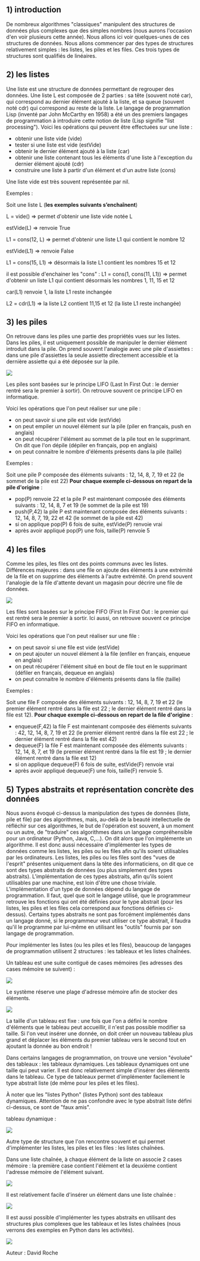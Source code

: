 ## 1) introduction
De nombreux algorithmes "classiques" manipulent des structures de données plus complexes que des simples nombres (nous aurons l'occasion d'en voir plusieurs cette année). Nous allons ici voir quelques-unes de ces structures de données. Nous allons commencer par des types de structures relativement simples : les listes, les piles et les files. Ces trois types de structures sont qualifiés de linéaires.
## 2) les listes
Une liste est une structure de données permettant de regrouper des données. Une liste L est composée de 2 parties : sa tête (souvent noté car), qui correspond au dernier élément ajouté à la liste, et sa queue (souvent noté cdr) qui correspond au reste de la liste. Le langage de programmation Lisp (inventé par John McCarthy en 1958) a été un des premiers langages de programmation à introduire cette notion de liste (Lisp signifie "list processing"). Voici les opérations qui peuvent être effectuées sur une liste :

- obtenir une liste vide (vide)
- tester si une liste est vide (estVide)
- obtenir le dernier élément ajouté à la liste (car)
- obtenir une liste contenant tous les éléments d'une liste à l'exception du dernier élément ajouté (cdr)
- construire une liste à partir d'un élément et d'un autre liste (cons)

Une liste vide est très souvent représentée par nil.

Exemples : 

Soit une liste L (**les  exemples suivants s’enchaînent**) 

L = vide() => permet d'obtenir une liste vide notée L

estVide(L) => renvoie True

L1 = cons(12, L) =>  permet d'obtenir une liste L1 qui contient le nombre 12

estVide(L1) => renvoie False

L1 = cons(15, L1) => désormais la liste L1 contient les nombres 15 et 12

il est possible d'enchainer les "cons" : L1 = cons(1, cons(11, L1)) => permet d'obtenir un liste L1 qui contient désormais les nombres 1, 11, 15 et 12

car(L1) renvoie 1, la liste L1 reste inchangée

L2 = cdr(L1) =>  la liste L2 contient 11,15 et 12 (la liste L1 reste inchangée)

## 3) les  piles
On retrouve dans les piles une partie des propriétés vues sur les listes. Dans les piles, il est uniquement possible de manipuler le dernier élément introduit dans la pile. On prend souvent l'analogie avec une pile d'assiettes : dans une pile d'assiettes la seule assiette directement accessible et la dernière assiette qui a été déposée sur la pile.

![](img/nsi_term_structDo_liste_1.png)

Les piles sont basées sur le principe LIFO (Last In First Out : le dernier rentré sera le premier à sortir). On retrouve souvent ce principe LIFO en informatique.

Voici les opérations que l'on peut réaliser sur une pile :

- on peut savoir si une pile est vide (estVide)
- on peut empiler un nouvel élément sur la pile (piler en français, push en anglais)
- on peut récupérer l'élément au sommet de la pile tout en le supprimant. On dit que l'on dépile (dépiler en français, pop en anglais)
- on peut connaitre le nombre d'éléments présents dans la pile (taille)

Exemples :

Soit une pile P composée des éléments suivants : 12, 14, 8, 7, 19 et 22 (le sommet de la pile est 22) **Pour chaque exemple ci-dessous on repart de la pile d'origine** :

- pop(P) renvoie 22 et la pile P est maintenant composée des éléments suivants : 12, 14, 8, 7 et 19 (le sommet de la pile est 19)
- push(P,42) la pile P est maintenant composée des éléments suivants : 12, 14, 8, 7, 19, 22 et 42  (le sommet de la pile est 42)
- si on applique pop(P) 6 fois de suite, estVide(P) renvoie vrai
- après avoir appliqué pop(P) une fois, taille(P) renvoie 5

## 4)  les  files
Comme les piles, les files ont des points communs avec les listes. Différences majeures : dans une file on ajoute des éléments à une extrémité de la file et on supprime des éléments à l'autre extrémité. On prend souvent l'analogie de la file d'attente devant un magasin pour décrire une file de données.

![](img/nsi_term_structDo_liste_2.png) 

Les files sont basées sur le principe FIFO (First In First Out : le premier qui est rentré sera le premier à sortir. Ici aussi, on retrouve souvent ce principe FIFO en informatique.

Voici les opérations que l'on peut réaliser sur une file :

- on peut savoir si une file est vide (estVide)
- on peut ajouter un nouvel élément à la file (enfiler en français, enqueue en anglais)
- on peut récupérer l'élément situé en bout de file tout en le supprimant (défiler en français, dequeue en anglais)
- on peut connaitre le nombre d'éléments présents dans la file (taille)

Exemples :

Soit une file F composée des éléments suivants : 12, 14, 8, 7, 19 et 22 (le premier élément rentré dans la file est 22 ; le dernier élément rentré dans la file est 12). **Pour chaque exemple ci-dessous on repart de la file d'origine** :

- enqueue(F,42) la file F est maintenant composée des éléments suivants : 42, 12, 14, 8, 7, 19 et 22 (le premier élément rentré dans la file est 22 ; le dernier élément rentré dans la file est 42)
- dequeue(F) la file F est maintenant composée des éléments suivants : 12, 14, 8, 7, et 19 (le premier élément rentré dans la file est 19 ; le dernier élément rentré dans la file est 12)
- si on applique dequeue(F) 6 fois de suite, estVide(F) renvoie vrai
- après avoir appliqué dequeue(F) une fois, taille(F) renvoie 5.

## 5) Types abstraits et représentation concrète des données

Nous avons évoqué ci-dessus la manipulation des types de données (liste, pile et file) par des algorithmes, mais, au-delà de la beauté intellectuelle de réfléchir sur ces algorithmes, le but de l'opération est souvent, à un moment ou un autre, de "traduire" ces algorithmes dans un langage compréhensible pour un ordinateur (Python, Java, C,...). On dit alors que l'on implémente un algorithme. Il est donc aussi nécessaire d'implémenter les types de données comme les listes, les piles ou les files afin qu'ils soient utilisables par les ordinateurs. Les listes, les piles ou les files sont des "vues de l'esprit" présentes uniquement dans la tête des informaticiens, on dit que ce sont des types abstraits de données (ou plus simplement des types abstraits). L'implémentation de ces types abstraits, afin qu'ils soient utilisables par une machine, est loin d'être une chose triviale. L'implémentation d'un type de données dépend du langage de programmation. Il faut, quel que soit le langage utilisé, que le programmeur retrouve les fonctions qui ont été définies pour le type abstrait (pour les listes, les piles et les files cela correspond aux fonctions définies ci-dessus). Certains types abstraits ne sont pas forcément implémentés dans un langage donné, si le programmeur veut utiliser ce type abstrait, il faudra qu'il le programme par lui-même en utilisant les "outils" fournis par son langage de programmation.

Pour implémenter les listes (ou les piles et les files), beaucoup de langages de programmation utilisent 2 structures : les tableaux et les listes chaînées.

Un tableau est une suite contiguë de cases mémoires (les adresses des cases mémoire se suivent) :

![](img/nsi_term_structDo_liste_3.png) 

Le système réserve une plage d'adresse mémoire afin de stocker des éléments.

![](img/nsi_term_structDo_liste_4.png) 

La taille d'un tableau est fixe : une fois que l'on a défini le nombre d'éléments que le tableau peut accueillir, il n'est pas possible modifier sa taille. Si l'on veut insérer une donnée, on doit créer un nouveau tableau plus grand et déplacer les éléments du premier tableau vers le second tout en ajoutant la donnée au bon endroit !

Dans certains langages de programmation, on trouve une version "évoluée" des tableaux : les tableaux dynamiques. Les tableaux dynamiques ont une taille qui peut varier. Il est donc relativement simple d'insérer des éléments dans le tableau. Ce type de tableaux permet d'implémenter facilement le type abstrait liste (de même pour les piles et les files).

À noter que les "listes Python" (listes Python) sont des tableaux dynamiques. Attention de ne pas confondre avec le type abstrait liste défini ci-dessus, ce sont de "faux amis".

tableau dynamique :

![](img/nsi_term_structDo_liste_5.png)

Autre type de structure que l'on rencontre souvent et qui permet d'implémenter les listes, les piles et les files : les listes chaînées.

Dans une liste chaînée, à chaque élément de la liste on associe 2 cases mémoire : la première case contient l'élément et la deuxième contient l'adresse mémoire de l'élément suivant.

![](img/nsi_term_structDo_liste_6.png) 

Il est relativement facile d'insérer un élément dans une liste chaînée :

![](img/nsi_term_structDo_liste_7.png) 

Il est aussi possible d'implémenter les types abstraits en utilisant des structures plus complexes que les tableaux et les listes chaînées (nous  verrons des exemples en Python dans les activités).

![](img/cc.png)

Auteur : David Roche
